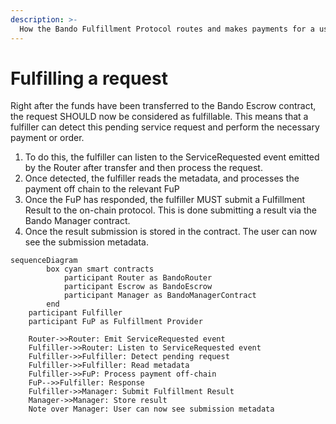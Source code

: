 ```yaml
---
description: >-
  How the Bando Fulfillment Protocol routes and makes payments for a user.
---
```


# Fulfilling a request

Right after the funds have been transferred to the Bando Escrow contract, the request SHOULD now be considered as fulfillable. This means that a fulfiller can detect this pending service request and perform the necessary payment or order. 

1. To do this, the fulfiller can listen to the ServiceRequested event emitted by the Router after transfer and then process the request.
2. Once detected, the fulfiller reads the metadata, and processes the payment off chain to the relevant FuP
3. Once the FuP has responded, the fulfiller MUST submit a Fulfillment Result to the on-chain protocol. This is done submitting a result via the Bando Manager contract.
4. Once the result submission is stored in the contract. The user can now see the submission metadata.

```mermaid
sequenceDiagram
		box cyan smart contracts
		    participant Router as BandoRouter
		    participant Escrow as BandoEscrow
		    participant Manager as BandoManagerContract
		end
    participant Fulfiller
    participant FuP as Fulfillment Provider

    Router->>Router: Emit ServiceRequested event
    Fulfiller->>Router: Listen to ServiceRequested event
    Fulfiller->>Fulfiller: Detect pending request
    Fulfiller->>Fulfiller: Read metadata
    Fulfiller->>FuP: Process payment off-chain
    FuP-->>Fulfiller: Response
    Fulfiller->>Manager: Submit Fulfillment Result
    Manager->>Manager: Store result
    Note over Manager: User can now see submission metadata
```